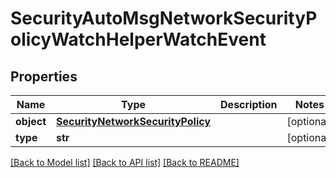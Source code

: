 # SecurityAutoMsgNetworkSecurityPolicyWatchHelperWatchEvent

## Properties
Name | Type | Description | Notes
------------ | ------------- | ------------- | -------------
**object** | [**SecurityNetworkSecurityPolicy**](SecurityNetworkSecurityPolicy.md) |  | [optional] 
**type** | **str** |  | [optional] 

[[Back to Model list]](../README.md#documentation-for-models) [[Back to API list]](../README.md#documentation-for-api-endpoints) [[Back to README]](../README.md)


